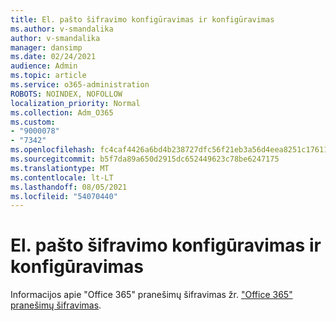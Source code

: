 ```yaml
---
title: El. pašto šifravimo konfigūravimas ir konfigūravimas
ms.author: v-smandalika
author: v-smandalika
manager: dansimp
ms.date: 02/24/2021
audience: Admin
ms.topic: article
ms.service: o365-administration
ROBOTS: NOINDEX, NOFOLLOW
localization_priority: Normal
ms.collection: Adm_O365
ms.custom:
- "9000078"
- "7342"
ms.openlocfilehash: fc4caf4426a6bd4b238727dfc56f21eb3a56d4eea8251c17611ea430e1a9ce05
ms.sourcegitcommit: b5f7da89a650d2915dc652449623c78be6247175
ms.translationtype: MT
ms.contentlocale: lt-LT
ms.lasthandoff: 08/05/2021
ms.locfileid: "54070440"
---
```

# <a name="set-up-and-configure-email-encryption"></a>El. pašto šifravimo konfigūravimas ir konfigūravimas

Informacijos apie "Office 365" pranešimų šifravimas žr. ["Office 365" pranešimų šifravimas](https://docs.microsoft.com/microsoft-365/compliance/ome).

